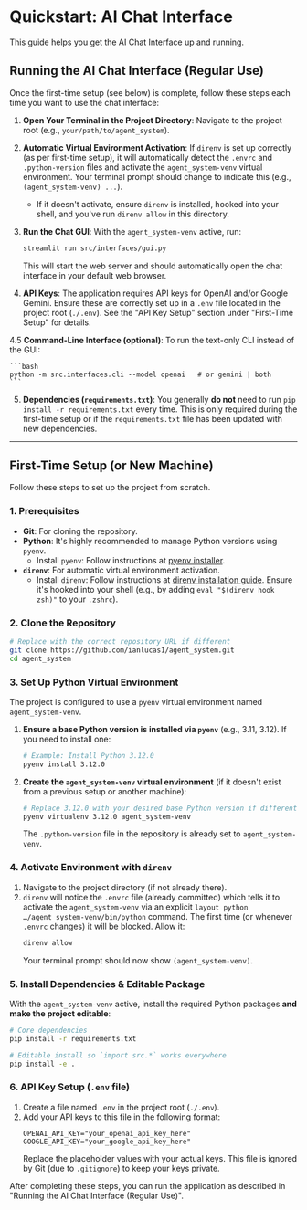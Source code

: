 # Quickstart: AI Chat Interface

This guide helps you get the AI Chat Interface up and running.

## Running the AI Chat Interface (Regular Use)

Once the first-time setup (see below) is complete, follow these steps each time you want to use the chat interface:

1.  **Open Your Terminal in the Project Directory**:
    Navigate to the project root (e.g., `your/path/to/agent_system`).

2.  **Automatic Virtual Environment Activation**:
    If `direnv` is set up correctly (as per first-time setup), it will automatically detect the `.envrc` and `.python-version` files and activate the `agent_system-venv` virtual environment. Your terminal prompt should change to indicate this (e.g., `(agent_system-venv) ...`).
    *   If it doesn't activate, ensure `direnv` is installed, hooked into your shell, and you've run `direnv allow` in this directory.

3.  **Run the Chat GUI**:
    With the `agent_system-venv` active, run:
    ```bash
    streamlit run src/interfaces/gui.py
    ```
    This will start the web server and should automatically open the chat interface in your default web browser.

4.  **API Keys**:
    The application requires API keys for OpenAI and/or Google Gemini. Ensure these are correctly set up in a `.env` file located in the project root (`./.env`). See the "API Key Setup" section under "First-Time Setup" for details.

4.5 **Command-Line Interface (optional)**:
    To run the text-only CLI instead of the GUI:

    ```bash
    python -m src.interfaces.cli --model openai   # or gemini | both
    ```

5.  **Dependencies (`requirements.txt`)**:
    You generally **do not** need to run `pip install -r requirements.txt` every time. This is only required during the first-time setup or if the `requirements.txt` file has been updated with new dependencies.

---

## First-Time Setup (or New Machine)

Follow these steps to set up the project from scratch.

### 1. Prerequisites

*   **Git**: For cloning the repository.
*   **Python**: It's highly recommended to manage Python versions using `pyenv`.
    *   Install `pyenv`: Follow instructions at [pyenv installer](https://github.com/pyenv/pyenv-installer).
*   **`direnv`**: For automatic virtual environment activation.
    *   Install `direnv`: Follow instructions at [direnv installation guide](https://direnv.net/docs/installation.html). Ensure it's hooked into your shell (e.g., by adding `eval "$(direnv hook zsh)"` to your `.zshrc`).

### 2. Clone the Repository

```bash
# Replace with the correct repository URL if different
git clone https://github.com/ianlucas1/agent_system.git
cd agent_system
```

### 3. Set Up Python Virtual Environment

The project is configured to use a `pyenv` virtual environment named `agent_system-venv`.

1.  **Ensure a base Python version is installed via `pyenv`** (e.g., 3.11, 3.12). If you need to install one:
    ```bash
    # Example: Install Python 3.12.0
    pyenv install 3.12.0 
    ```
2.  **Create the `agent_system-venv` virtual environment** (if it doesn't exist from a previous setup or another machine):
    ```bash
    # Replace 3.12.0 with your desired base Python version if different
    pyenv virtualenv 3.12.0 agent_system-venv
    ```
    The `.python-version` file in the repository is already set to `agent_system-venv`.

### 4. Activate Environment with `direnv`

1.  Navigate to the project directory (if not already there).
2.  `direnv` will notice the `.envrc` file (already committed) which tells it to activate the `agent_system-venv` via an explicit `layout python …/agent_system-venv/bin/python` command. The first time (or whenever `.envrc` changes) it will be blocked. Allow it:
    ```bash
    direnv allow
    ```
    Your terminal prompt should now show `(agent_system-venv)`.

### 5. Install Dependencies & Editable Package

With the `agent_system-venv` active, install the required Python packages **and make the project editable**:

```bash
# Core dependencies
pip install -r requirements.txt

# Editable install so `import src.*` works everywhere
pip install -e .
```

### 6. API Key Setup (`.env` file)

1.  Create a file named `.env` in the project root (`./.env`).
2.  Add your API keys to this file in the following format:
    ```env
    OPENAI_API_KEY="your_openai_api_key_here"
    GOOGLE_API_KEY="your_google_api_key_here"
    ```
    Replace the placeholder values with your actual keys. This file is ignored by Git (due to `.gitignore`) to keep your keys private.

After completing these steps, you can run the application as described in "Running the AI Chat Interface (Regular Use)". 